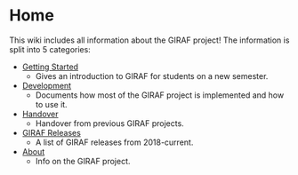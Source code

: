 # Home

This wiki includes all information about the GIRAF project! The information is split
into 5 categories:
   
- [Getting Started](./Getting_Started/index.md)
    - Gives an introduction to GIRAF for students on a new semester.
- [Development](./Development/index.md)
    - Documents how most of the GIRAF project is implemented and how to use it.
- [Handover](./Handover/index.md)
    - Handover from previous GIRAF projects.
- [GIRAF Releases](./Releases/index.md)
    - A list of GIRAF releases from 2018-current.
- [About](./About/index.md)
    - Info on the GIRAF project.